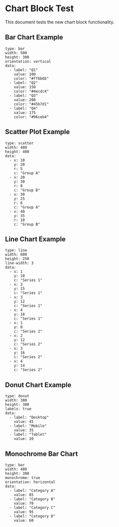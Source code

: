 # Chart Block Test

This document tests the new chart block functionality.

## Bar Chart Example

```chart
type: bar
width: 500
height: 300
orientation: vertical
data:
  - label: "Q1"
    value: 100
    color: "#ff6b6b"
  - label: "Q2"
    value: 150
    color: "#4ecdc4"
  - label: "Q3"
    value: 200
    color: "#45b7d1"
  - label: "Q4"
    value: 175
    color: "#96ceb4"
```

## Scatter Plot Example

```chart
type: scatter
width: 400
height: 400
data:
  - x: 10
    y: 20
    r: 5
    c: "Group A"
  - x: 20
    y: 30
    r: 8
    c: "Group B"
  - x: 30
    y: 25
    r: 6
    c: "Group A"
  - x: 40
    y: 35
    r: 10
    c: "Group B"
```

## Line Chart Example

```chart
type: line
width: 600
height: 250
line-width: 3
data:
  - x: 1
    y: 10
    c: "Series 1"
  - x: 2
    y: 15
    c: "Series 1"
  - x: 3
    y: 12
    c: "Series 1"
  - x: 4
    y: 18
    c: "Series 1"
  - x: 1
    y: 8
    c: "Series 2"
  - x: 2
    y: 12
    c: "Series 2"
  - x: 3
    y: 16
    c: "Series 2"
  - x: 4
    y: 14
    c: "Series 2"
```

## Donut Chart Example

```chart
type: donut
width: 300
height: 300
labels: true
data:
  - label: "Desktop"
    value: 45
  - label: "Mobile"
    value: 35
  - label: "Tablet"
    value: 20
```

## Monochrome Bar Chart

```chart
type: bar
width: 400
height: 300
monochrome: true
orientation: horizontal
data:
  - label: "Category A"
    value: 85
  - label: "Category B"
    value: 70
  - label: "Category C"
    value: 95
  - label: "Category D"
    value: 60
```